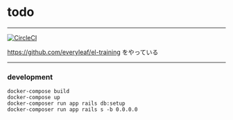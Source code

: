 # todo

---

[![CircleCI](https://circleci.com/gh/mrtc0/todo.svg?style=svg)](https://circleci.com/gh/mrtc0/todo)

https://github.com/everyleaf/el-training をやっている

---

### development

```shell
docker-compose build
docker-compose up
docker-composer run app rails db:setup
docker-composer run app rails s -b 0.0.0.0
```
